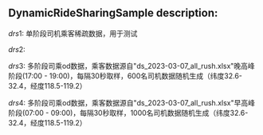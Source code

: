 ## DynamicRideSharingSample description:

$drs1$:  单阶段司机乘客稀疏数据，用于测试   

$drs2$:

$drs3$: 多阶段司乘od数据，乘客数据源自"ds_2023-03-07_all_rush.xlsx"晚高峰阶段(17:00 - 19:00)，每隔30秒取样，600名司机数据随机生成（纬度32.6-32.4，经度118.5-119.2）

$drs4$: 多阶段司乘od数据，乘客数据源自"ds_2023-03-07_all_rush.xlsx"早高峰阶段(07:00 - 09:00)，每隔30秒取样，1000名司机数据随机生成（纬度32.6-32.4，经度118.5-119.2）
